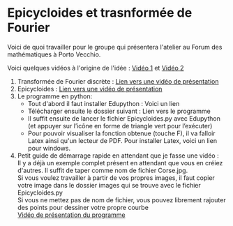 # Epicycloides et trasnformée de Fourier

Voici de quoi travailler pour le groupe qui présentera l'atelier au Forum des mathématiques à Porto Vecchio.


Voici quelques vidéos à l'origine de l'idée : [Vidéo 1](https://www.youtube.com/watch?v=uazPP0ny3XQ) et [Vidéo 2](https://youtu.be/QVuU2YCwHjw?t=61)

1. Transformée de Fourier discrète :  [Lien vers une vidéo de présentation](https://youtu.be/9nxodnWf1vM)
2. Epicycloides : [Lien vers une vidéo de présentation](https://youtu.be/SjWqFIZDEFo)
3. Le programme en python:
   - Tout d'abord il faut installer Edupython : Voici un lien 
   - Télécharger ensuite le dossier suivant : Lien vers le programme
   - Il suffit ensuite de lancer le fichier Epicycloides.py avec Edupython (et appuyer sur l’icône en forme de triangle vert pour l’exécuter)
   - Pour pouvoir visualiser la fonction obtenue (touche F), il va falloir Latex ainsi qu'un lecteur de PDF. Pour installer Latex, voici un lien pour windows.
4. Petit guide de démarrage rapide en attendant que je fasse une vidéo :  
Il y a déjà un exemple complet présent en attendant que vous en créiez d'autres. Il suffit de taper comme nom de fichier Corse.jpg.   
Si vous voulez travailler à partir de vos propres images, il faut copier votre image dans le dossier images qui se trouve avec le fichier  Epicycloides.py  
Si vous ne mettez pas de nom de fichier, vous pouvez librement rajouter des points pour dessiner votre propre courbe  
[Vidéo de présentation du programme](https://youtu.be/EPwn7hyKxno)
